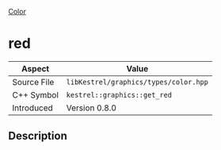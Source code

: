 [Color](index.md)
# red
| Aspect | Value |
| --- | --- |
| Source File | `libKestrel/graphics/types/color.hpp` |
| C++ Symbol | `kestrel::graphics::get_red` |
| Introduced | Version 0.8.0 |
## Description
